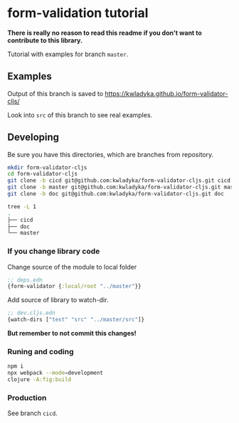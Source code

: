# form-validation tutorial

**There is really no reason to read this readme if you don't want to contribute to this library.**

Tutorial with examples for branch `master`.

## Examples

Output of this branch is saved to https://kwladyka.github.io/form-validator-cljs/

Look into `src` of this branch to see real examples.

## Developing

Be sure you have this directories, which are branches from repository.

```bash
mkdir form-validator-cljs
cd form-validator-cljs
git clone -b cicd git@github.com:kwladyka/form-validator-cljs.git cicd
git clone -b master git@github.com:kwladyka/form-validator-cljs.git master
git clone -b doc git@github.com:kwladyka/form-validator-cljs.git doc

tree -L 1                                                                                          
.
├── cicd
├── doc
└── master
```

### If you change library code

Change source of the module to local folder

```clojure
;; deps.edn
{form-validator {:local/root "../master"}}
```

Add source of library to watch-dir.

```clojure
;; dev.cljs.edn
{watch-dirs ["test" "src" "../master/src"]}
```

**But remember to not commit this changes!**



### Runing and coding

```bash
npm i
npx webpack --mode=development
clojure -A:fig:build
```

### Production

See branch `cicd`.